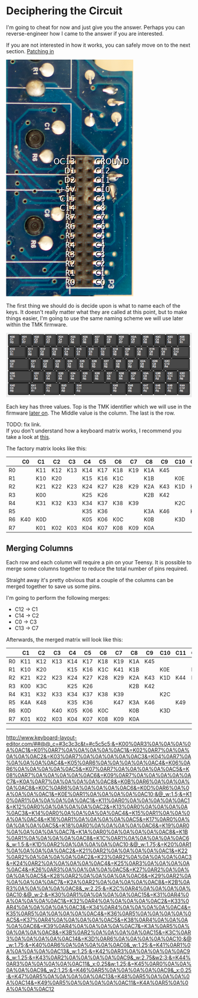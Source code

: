 # Deciphering the Circuit

I'm going to cheat for now and just give you the answer. Perhaps you can reverse-engineer how I came to the answer if you are interested.

If you are not interested in how it works, you can safely move on to the next section. [Patching in](./patching)

![The original 28pin header](../images/header.png)

The first thing we should do is decide upon is what to name each of the keys. It doesn't really matter what they are called at this point, but to make things easier, I'm going to use the same naming scheme we will use later within the TMK firmware.

![Keys](../images/keys.png)

Each key has three values. Top is the TMK identifier which we will use in the firmware [later on](./04-tmk). The Middle value is the column. The last is the row.

TODO: fix link.  
If you don't understand how a keyboard matrix works, I recommend you take a look at [this]().

The factory matrix looks like this:

|    | C0  | C1  | C2  | C3  | C4  | C5  | C6  | C7  | C8  | C9  | C10 | C11 | C12 | C13 | C14 | C15 |
|----|-----|-----|-----|-----|-----|-----|-----|-----|-----|-----|-----|-----|-----|-----|-----|-----|
| R0 |     | K11 | K12 | K13 | K14 | K17 | K18 | K19 | K1A | K45 |     |     |     |     |     |     |
| R1 |     | K10 | K20 |     | K15 | K16 | K1C |     | K1B |     | K0E |     |     | K41 |     | K30 |
| R2 |     | K21 | K22 | K23 | K24 | K27 | K28 | K29 | K2A | K43 | K1D | K44 |     |     |     | K3B |
| R3 |     | K00 |     |     | K25 | K26 |     |     | K2B | K42 |     |     |     |     | K3C |     |
| R4 |     | K31 | K32 | K33 | K34 | K37 | K38 | K39 |     |     | K2C |     |     |     |     |     |
| R5 |     |     |     |     | K35 | K36 |     |     | K3A | K46 |     | K49 | K4A | K47 | K48 |     |
| R6 | K40 | K0D |     |     | K05 | K06 | K0C |     | K0B |     | K3D |     |     |     |     |     |
| R7 |     | K01 | K02 | K03 | K04 | K07 | K08 | K09 | K0A |     |     |     |     |     |     |     |


## Merging Columns

Each row and each column will require a pin on your Teensy. It is possible to merge some columns together to reduce the total number of pins required.

Straight away it's pretty obvious that a couple of the columns can be merged together to save us some pins.

I'm going to perform the following merges:

- C12 -> C1
- C14 -> C2
- C0  -> C3
- C13 -> C7

Afterwards, the merged matrix will look like this:

|    | C1  | C2  | C3  | C4  | C5  | C6  | C7  | C8  | C9  | C10 | C11 | C15 |
|----|-----|-----|-----|-----|-----|-----|-----|-----|-----|-----|-----|-----|
| R0 | K11 | K12 | K13 | K14 | K17 | K18 | K19 | K1A | K45 |     |     |     |
| R1 | K10 | K20 |     | K15 | K16 | K1C | K41 | K1B |     | K0E |     | K30 |
| R2 | K21 | K22 | K23 | K24 | K27 | K28 | K29 | K2A | K43 | K1D | K44 | K3B |
| R3 | K00 | K3C |     | K25 | K26 |     |     | K2B | K42 |     |     |     |
| R4 | K31 | K32 | K33 | K34 | K37 | K38 | K39 |     |     | K2C |     |     |
| R5 | K4A | K48 |     | K35 | K36 |     | K47 | K3A | K46 |     | K49 |     |
| R6 | K0D |     | K40 | K05 | K06 | K0C |     | K0B |     | K3D |     |     |
| R7 | K01 | K02 | K03 | K04 | K07 | K08 | K09 | K0A |     |     |     |     |




---

http://www.keyboard-layout-editor.com/##@@_c=#3c3c3c&t=#c5c5c5;&=K00%0AR3%0A%0A%0A%0A%0AC1&=K01%0AR7%0A%0A%0A%0A%0AC1&=K02%0AR7%0A%0A%0A%0A%0AC2&=K03%0AR7%0A%0A%0A%0A%0AC3&=K04%0AR7%0A%0A%0A%0A%0AC4&=K05%0AR6%0A%0A%0A%0A%0AC4&=K06%0AR6%0A%0A%0A%0A%0AC5&=K07%0AR7%0A%0A%0A%0A%0AC5&=K08%0AR7%0A%0A%0A%0A%0AC6&=K09%0AR7%0A%0A%0A%0A%0AC7&=K0A%0AR7%0A%0A%0A%0A%0AC8&=K0B%0AR6%0A%0A%0A%0A%0AC8&=K0C%0AR6%0A%0A%0A%0A%0AC6&=K0D%0AR6%0A%0A%0A%0A%0AC1&=K0E%0AR1%0A%0A%0A%0A%0AC10;&@_w:1.5;&=K10%0AR1%0A%0A%0A%0A%0AC1&=K11%0AR0%0A%0A%0A%0A%0AC1&=K12%0AR0%0A%0A%0A%0A%0AC2&=K13%0AR0%0A%0A%0A%0A%0AC3&=K14%0AR0%0A%0A%0A%0A%0AC4&=K15%0AR1%0A%0A%0A%0A%0AC4&=K16%0AR1%0A%0A%0A%0A%0AC5&=K17%0AR0%0A%0A%0A%0A%0AC5&=K18%0AR0%0A%0A%0A%0A%0AC6&=K19%0AR0%0A%0A%0A%0A%0AC7&=K1A%0AR0%0A%0A%0A%0A%0AC8&=K1B%0AR1%0A%0A%0A%0A%0AC8&=K1C%0AR1%0A%0A%0A%0A%0AC6&_w:1.5;&=K1D%0AR2%0A%0A%0A%0A%0AC10;&@_w:1.75;&=K20%0AR1%0A%0A%0A%0A%0AC2&=K21%0AR2%0A%0A%0A%0A%0AC1&=K22%0AR2%0A%0A%0A%0A%0AC2&=K23%0AR2%0A%0A%0A%0A%0AC3&=K24%0AR2%0A%0A%0A%0A%0AC4&=K25%0AR3%0A%0A%0A%0A%0AC4&=K26%0AR3%0A%0A%0A%0A%0AC5&=K27%0AR2%0A%0A%0A%0A%0AC5&=K28%0AR2%0A%0A%0A%0A%0AC6&=K29%0AR2%0A%0A%0A%0A%0AC7&=K2A%0AR2%0A%0A%0A%0A%0AC8&=K2B%0AR3%0A%0A%0A%0A%0AC8&_w:2.25;&=K2C%0AR4%0A%0A%0A%0A%0AC10;&@_w:2;&=K30%0AR1%0A%0A%0A%0A%0AC15&=K31%0AR4%0A%0A%0A%0A%0AC1&=K32%0AR4%0A%0A%0A%0A%0AC2&=K33%0AR4%0A%0A%0A%0A%0AC3&=K34%0AR4%0A%0A%0A%0A%0AC4&=K35%0AR5%0A%0A%0A%0A%0AC4&=K36%0AR5%0A%0A%0A%0A%0AC5&=K37%0AR4%0A%0A%0A%0A%0AC5&=K38%0AR4%0A%0A%0A%0A%0AC6&=K39%0AR4%0A%0A%0A%0A%0AC7&=K3A%0AR5%0A%0A%0A%0A%0AC8&=K3B%0AR2%0A%0A%0A%0A%0AC15&=K3C%0AR3%0A%0A%0A%0A%0AC14&=K3D%0AR6%0A%0A%0A%0A%0AC10;&@_w:1.75;&=K40%0AR6%0A%0A%0A%0A%0AC0&_w:1.25;&=K41%0AR1%0A%0A%0A%0A%0AC13&_w:1.25;&=K42%0AR3%0A%0A%0A%0A%0AC9&_w:1.25;&=K43%0AR2%0A%0A%0A%0A%0AC9&_w:2.75&w2:3;&=K44%0AR3%0A%0A%0A%0A%0AC11&_x:0.25&w:1.25;&=K45%0AR0%0A%0A%0A%0A%0AC9&_w2:1.25;&=K46%0AR5%0A%0A%0A%0A%0AC9&_x:0.25;&=K47%0AR5%0A%0A%0A%0A%0AC13&=K48%0AR5%0A%0A%0A%0A%0AC14&=K49%0AR5%0A%0A%0A%0A%0AC11&=K4A%0AR5%0A%0A%0A%0A%0AC12
